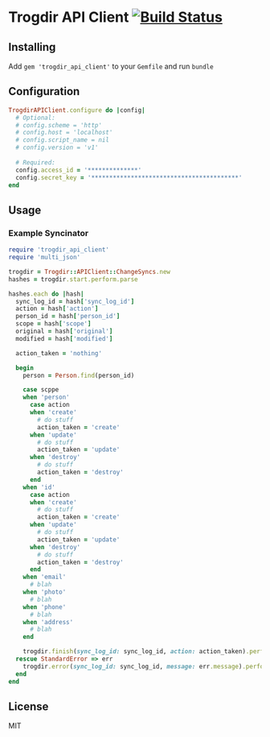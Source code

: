 Trogdir API Client [![Build Status](https://travis-ci.org/biola/trogdir-api-client.svg?branch=master)](https://travis-ci.org/biola/trogdir-api-client)
==================

Installing
----------

Add `gem 'trogdir_api_client'` to your `Gemfile` and run `bundle`

Configuration
-------------

```ruby
TrogdirAPIClient.configure do |config|
  # Optional:
  # config.scheme = 'http'
  # config.host = 'localhost'
  # config.script_name = nil
  # config.version = 'v1'
  
  # Required:
  config.access_id = '**************'
  config.secret_key = '*****************************************'
end
```

Usage
-----

### Example Syncinator

```ruby
require 'trogdir_api_client'
require 'multi_json'

trogdir = Trogdir::APIClient::ChangeSyncs.new
hashes = trogdir.start.perform.parse

hashes.each do |hash|
  sync_log_id = hash['sync_log_id']
  action = hash['action']
  person_id = hash['person_id']
  scope = hash['scope']
  original = hash['original']
  modified = hash['modified']

  action_taken = 'nothing'

  begin
    person = Person.find(person_id)

    case scppe
    when 'person'
      case action
      when 'create'
        # do stuff
        action_taken = 'create'
      when 'update'
        # do stuff
        action_taken = 'update'
      when 'destroy'
        # do stuff
        action_taken = 'destroy'
      end
    when 'id'
      case action
      when 'create'
        # do stuff
        action_taken = 'create'
      when 'update'
        # do stuff
        action_taken = 'update'
      when 'destroy'
        # do stuff
        action_taken = 'destroy'
      end
    when 'email'
      # blah
    when 'photo'
      # blah
    when 'phone'
      # blah
    when 'address'
      # blah
    end

    trogdir.finish(sync_log_id: sync_log_id, action: action_taken).perform
  rescue StandardError => err
    trogdir.error(sync_log_id: sync_log_id, message: err.message).perform
  end
end
```

License
-------

MIT
